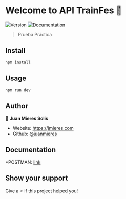 <h1>Welcome to API TrainFes 👋</h1>
<p>
  <img alt="Version" src="https://img.shields.io/badge/version-1.0.0-blue.svg?cacheSeconds=2592000" />
  <a href="https://documenter.getpostman.com/view/9854295/TVKHUvFa" target="_blank">
    <img alt="Documentation" src="https://img.shields.io/badge/documentation-yes-brightgreen.svg" />
  </a>
</p>

> Prueba Práctica

## Install

```sh
npm install
```

## Usage

```sh
npm run dev
```

## Author

👤 **Juan Mieres Solis**

* Website: https://jmieres.com
* Github: [@juanmieres](https://github.com/juanmieres)

## Documentation

*POSTMAN: [link](https://documenter.getpostman.com/view/9854295/TVKHUvFa)

## Show your support

Give a ⭐️ if this project helped you!
